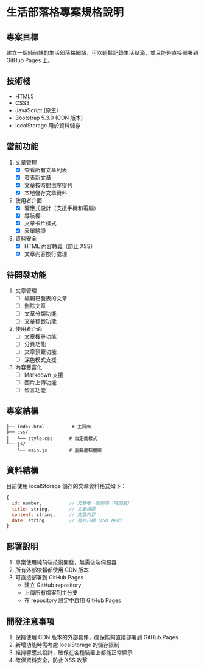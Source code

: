 # 生活部落格專案規格說明

## 專案目標
建立一個純前端的生活部落格網站，可以輕鬆記錄生活點滴，並且能夠直接部署到 GitHub Pages 上。

## 技術棧
- HTML5
- CSS3
- JavaScript (原生)
- Bootstrap 5.3.0 (CDN 版本)
- localStorage 用於資料儲存

## 當前功能
1. 文章管理
   - [x] 查看所有文章列表
   - [x] 發表新文章
   - [x] 文章按時間倒序排列
   - [x] 本地儲存文章資料

2. 使用者介面
   - [x] 響應式設計（支援手機和電腦）
   - [x] 導航欄
   - [x] 文章卡片樣式
   - [x] 表單驗證

3. 資料安全
   - [x] HTML 內容轉義（防止 XSS）
   - [x] 文章內容換行處理

## 待開發功能
1. 文章管理
   - [ ] 編輯已發表的文章
   - [ ] 刪除文章
   - [ ] 文章分類功能
   - [ ] 文章標籤功能

2. 使用者介面
   - [ ] 文章搜尋功能
   - [ ] 分頁功能
   - [ ] 文章預覽功能
   - [ ] 深色模式支援

3. 內容豐富化
   - [ ] Markdown 支援
   - [ ] 圖片上傳功能
   - [ ] 留言功能

## 專案結構
```
├── index.html          # 主頁面
├── css/
│   └── style.css      # 自定義樣式
└── js/
    └── main.js        # 主要邏輯檔案
```

## 資料結構
目前使用 localStorage 儲存的文章資料格式如下：
```javascript
{
  id: number,          // 文章唯一識別碼（時間戳）
  title: string,       // 文章標題
  content: string,     // 文章內容
  date: string         // 發表日期（ISO 格式）
}
```

## 部署說明
1. 專案使用純前端技術開發，無需後端伺服器
2. 所有外部依賴都使用 CDN 版本
3. 可直接部署到 GitHub Pages：
   - 建立 GitHub repository
   - 上傳所有檔案到主分支
   - 在 repository 設定中啟用 GitHub Pages

## 開發注意事項
1. 保持使用 CDN 版本的外部套件，確保能夠直接部署到 GitHub Pages
2. 新增功能時需考慮 localStorage 的儲存限制
3. 維持響應式設計，確保在各種裝置上都能正常顯示
4. 確保資料安全，防止 XSS 攻擊